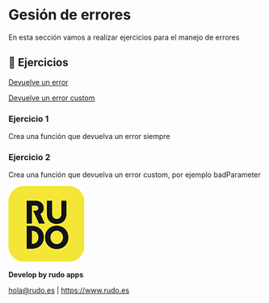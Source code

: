 # Gesión de errores
En esta sección vamos a realizar ejercicios para el manejo de errores

## 📝 Ejercicios
[Devuelve un error](#Ejercicio-1)

[Devuelve un error custom](#Ejercicio-2)


### Ejercicio 1

Crea una función que devuelva un error siempre

### Ejercicio 2

Crea una función que devuelva un error custom, por ejemplo badParameter


![Rudo](../README/rudo.png)

**Develop by rudo apps**

hola@rudo.es | https://www.rudo.es